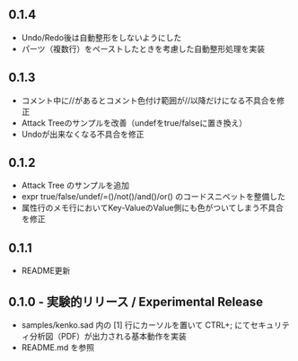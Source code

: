 ## 0.1.4
* Undo/Redo後は自動整形をしないようにした
* パーツ（複数行）をペーストしたときを考慮した自動整形処理を実装

## 0.1.3
* コメント中に//があるとコメント色付け範囲が//以降だけになる不具合を修正
* Attack Treeのサンプルを改善（undefをtrue/falseに置き換え）
* Undoが出来なくなる不具合を修正

## 0.1.2
* Attack Tree のサンプルを追加
* expr true/false/undef/=()/not()/and()/or() のコードスニペットを整備した
* 属性行のメモ行においてKey-ValueのValue側にも色がついてしまう不具合を修正

## 0.1.1
* README更新

## 0.1.0 - 実験的リリース / Experimental Release
* samples/kenko.sad 内の [1] 行にカーソルを置いて CTRL+; にてセキュリティ分析図（PDF）が出力される基本動作を実装
* README.md を参照
